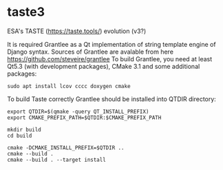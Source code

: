 # taste3

ESA's TASTE (https://taste.tools/) evolution (v3?)

It is required Grantlee as a Qt implementation of string template engine of Django syntax.
Sources of Grantlee are avalable from here https://github.com/steveire/grantlee
To build Grantlee, you need at least Qt5.3 (with development packages), CMake 3.1 and
some additional packages:

    sudo apt install lcov cccc doxygen cmake

To build Taste correctly Grantlee should be installed into QTDIR directory:

    export QTDIR=$(qmake -query QT_INSTALL_PREFIX)
    export CMAKE_PREFIX_PATH=$QTDIR:$CMAKE_PREFIX_PATH

    mkdir build
    cd build

    cmake -DCMAKE_INSTALL_PREFIX=$QTDIR ..
    cmake --build .
    cmake --build . --target install
